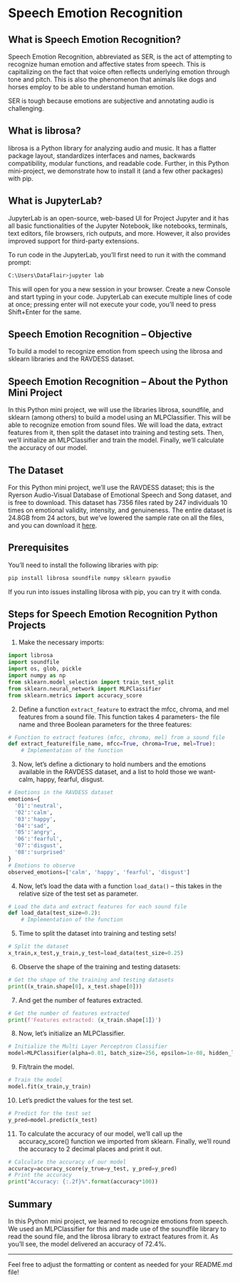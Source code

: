 # Speech Emotion Recognition

## What is Speech Emotion Recognition?

Speech Emotion Recognition, abbreviated as SER, is the act of attempting to recognize human emotion and affective states from speech. This is capitalizing on the fact that voice often reflects underlying emotion through tone and pitch. This is also the phenomenon that animals like dogs and horses employ to be able to understand human emotion.

SER is tough because emotions are subjective and annotating audio is challenging.

## What is librosa?

librosa is a Python library for analyzing audio and music. It has a flatter package layout, standardizes interfaces and names, backwards compatibility, modular functions, and readable code. Further, in this Python mini-project, we demonstrate how to install it (and a few other packages) with pip.

## What is JupyterLab?

JupyterLab is an open-source, web-based UI for Project Jupyter and it has all basic functionalities of the Jupyter Notebook, like notebooks, terminals, text editors, file browsers, rich outputs, and more. However, it also provides improved support for third-party extensions.

To run code in the JupyterLab, you’ll first need to run it with the command prompt:

```bash
C:\Users\DataFlair>jupyter lab
```

This will open for you a new session in your browser. Create a new Console and start typing in your code. JupyterLab can execute multiple lines of code at once; pressing enter will not execute your code, you’ll need to press Shift+Enter for the same.

## Speech Emotion Recognition – Objective

To build a model to recognize emotion from speech using the librosa and sklearn libraries and the RAVDESS dataset.

## Speech Emotion Recognition – About the Python Mini Project

In this Python mini project, we will use the libraries librosa, soundfile, and sklearn (among others) to build a model using an MLPClassifier. This will be able to recognize emotion from sound files. We will load the data, extract features from it, then split the dataset into training and testing sets. Then, we’ll initialize an MLPClassifier and train the model. Finally, we’ll calculate the accuracy of our model.

## The Dataset

For this Python mini project, we’ll use the RAVDESS dataset; this is the Ryerson Audio-Visual Database of Emotional Speech and Song dataset, and is free to download. This dataset has 7356 files rated by 247 individuals 10 times on emotional validity, intensity, and genuineness. The entire dataset is 24.8GB from 24 actors, but we’ve lowered the sample rate on all the files, and you can download it [here](https://drive.google.com/file/d/1wWsrN2Ep7x6lWqOXfr4rpKGYrJhWc8z7/view).

## Prerequisites

You’ll need to install the following libraries with pip:

```bash
pip install librosa soundfile numpy sklearn pyaudio
```

If you run into issues installing librosa with pip, you can try it with conda.

## Steps for Speech Emotion Recognition Python Projects

1. Make the necessary imports:

```python
import librosa
import soundfile
import os, glob, pickle
import numpy as np
from sklearn.model_selection import train_test_split
from sklearn.neural_network import MLPClassifier
from sklearn.metrics import accuracy_score
```

2. Define a function `extract_feature` to extract the mfcc, chroma, and mel features from a sound file. This function takes 4 parameters- the file name and three Boolean parameters for the three features:

```python
# Function to extract features (mfcc, chroma, mel) from a sound file
def extract_feature(file_name, mfcc=True, chroma=True, mel=True):
    # Implementation of the function
```

3. Now, let’s define a dictionary to hold numbers and the emotions available in the RAVDESS dataset, and a list to hold those we want- calm, happy, fearful, disgust.

```python
# Emotions in the RAVDESS dataset
emotions={
  '01':'neutral',
  '02':'calm',
  '03':'happy',
  '04':'sad',
  '05':'angry',
  '06':'fearful',
  '07':'disgust',
  '08':'surprised'
}
# Emotions to observe
observed_emotions=['calm', 'happy', 'fearful', 'disgust']
```

4. Now, let’s load the data with a function `load_data()` – this takes in the relative size of the test set as parameter.

```python
# Load the data and extract features for each sound file
def load_data(test_size=0.2):
    # Implementation of the function
```

5. Time to split the dataset into training and testing sets!

```python
# Split the dataset
x_train,x_test,y_train,y_test=load_data(test_size=0.25)
```

6. Observe the shape of the training and testing datasets:

```python
# Get the shape of the training and testing datasets
print((x_train.shape[0], x_test.shape[0]))
```

7. And get the number of features extracted.

```python
# Get the number of features extracted
print(f'Features extracted: {x_train.shape[1]}')
```

8. Now, let’s initialize an MLPClassifier.

```python
# Initialize the Multi Layer Perceptron Classifier
model=MLPClassifier(alpha=0.01, batch_size=256, epsilon=1e-08, hidden_layer_sizes=(300,), learning_rate='adaptive', max_iter=500)
```

9. Fit/train the model.

```python
# Train the model
model.fit(x_train,y_train)
```

10. Let’s predict the values for the test set.

```python
# Predict for the test set
y_pred=model.predict(x_test)
```

11. To calculate the accuracy of our model, we’ll call up the accuracy_score() function we imported from sklearn. Finally, we’ll round the accuracy to 2 decimal places and print it out.

```python
# Calculate the accuracy of our model
accuracy=accuracy_score(y_true=y_test, y_pred=y_pred)
# Print the accuracy
print("Accuracy: {:.2f}%".format(accuracy*100))
```

## Summary

In this Python mini project, we learned to recognize emotions from speech. We used an MLPClassifier for this and made use of the soundfile library to read the sound file, and the librosa library to extract features from it. As you’ll see, the model delivered an accuracy of 72.4%.

--- 

Feel free to adjust the formatting or content as needed for your README.md file!
